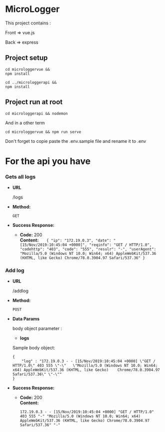 # MicroLogger


This project contains : 

Front => vue.js

Back => express


## Project setup
```
cd microloggervue &&
npm install

cd ../microloggerapi &&
npm install
```

## Project run at root
```
cd microloggerapi && nodemon
```
And in a other term
```
cd microloggervue && npm run serve
```

Don't forget to copie paste the .env.sample file and rename it to .env 



# For the api you have

### Gets all logs

* **URL**

  /logs

* **Method:**

  `GET`

* **Success Response:**

  * **Code:** 200 <br />
    **Content:** `   {
        "ip": "172.19.0.3",
        "date": "[15/Nov/2019:10:45:04 +0000]",
        "reqinfo": "GET / HTTP/1.0",
        "codehttp": "403",
        "code": "555",
        "resulr": "-",
        "userAgent": "Mozilla/5.0 (Windows NT 10.0; Win64; x64) AppleWebKit/537.36 (KHTML, like Gecko) Chrome/78.0.3904.97 Safari/537.36"
    }`


### Add log

* **URL**

  /addlog

* **Method:**

  `POST`

* **Data Params**

    body object parameter :

    - **logs** 

    Sample body object:
    ```
    {
        "log" : "172.19.0.3 - - [15/Nov/2019:10:45:04 +0000] \"GET / HTTP/1.0\" 403 555 \"-\"   \"Mozilla/5.0 (Windows NT 10.0; Win64; x64) AppleWebKit/537.36 (KHTML, like Gecko)    Chrome/78.0.3904.97 Safari/537.36\" \"-\""
    }
    ```
* **Success Response:**

  * **Code:** 200 <br />
    **Content:** 
    
    `172.19.0.3 - - [15/Nov/2019:10:45:04 +0000] "GET / HTTP/1.0" 403 555 "-" "Mozilla/5.0 (Windows NT 10.0; Win64; x64)
AppleWebKit/537.36 (KHTML, like Gecko) Chrome/78.0.3904.97 Safari/537.36" "-"`
